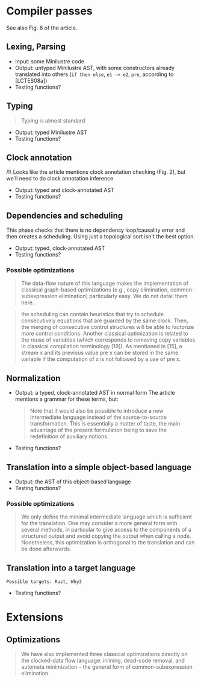 # Compiler passes
See also Fig. 6 of the article.

## Lexing, Parsing
* Input: some Minilustre code
* Output: untyped Minilustre AST, with some constructors already translated into others (`if then else`, `e1 -> e2`, `pre`, according to [LCTES08a])
* Testing functions?

## Typing
> Typing is almost standard
* Output: typed Minilustre AST
* Testing functions?

## Clock annotation
/!\ Looks like the article mentions clock annotation checking (Fig. 2), but we'll need to do clock annotation inference

* Output: typed and clock-annotated AST
* Testing functions?

## Dependencies and scheduling
This phase checks that there is no dependency loop/causality error and then creates a scheduling. Using just a topological sort isn't the best option.
* Output: typed, clock-annotated AST 
* Testing functions?

### Possible optimizations
> The data-flow nature of this language makes the implementation of
> classical graph-based optimizations (e.g., copy elimination,
> common-subexpression elimination) particularly easy. We do not
> detail them here.

> the scheduling can contain heuristics that try to schedule
> consecutively equations that are guarded by the same clock. Then,
> the merging of consecutive control structures will be able to
> factorize more control conditions. Another classical optimization is
> related to the reuse of variables (which corresponds to removing
> copy variables in classical compilation terminology [19]). As
> mentioned in [15], a stream x and its previous value pre x can be
> stored in the same variable if the computation of x is not followed
> by a use of pre x. 


## Normalization
* Output: a typed, clock-annotated AST in normal form
  The article mentions a grammar for these terms, but:
  > Note that it would also be possible to introduce a new intermediate
  > language instead of the source-to-source transformation. This is
  > essentially a matter of taste, the main advantage of the present
  > formulation being to save the redefinition of auxiliary notions.
* Testing functions?

## Translation into a simple object-based language
* Output: the AST of this object-based language
* Testing functions?
### Possible optimizations
> We only define the minimal intermediate language which is sufficient
> for the translation. One may consider a more general form with
> several methods, in particular to give access to the components of a
> structured output and avoid copying the output when calling a
> node. Nonetheless, this optimization is orthogonal to the
> translation and can be done afterwards.

## Translation into a target language
    Possible targets: Rust, Why3
* Testing functions?

# Extensions
## Optimizations
> We have also implemented three classical optimizations directly on
> the clocked-data flow language: inlining, dead-code removal, and
> automata minimization – the general form of common-subexpression
> elimination.
